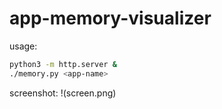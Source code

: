 # app-memory-visualizer

usage:
```sh
python3 -m http.server &
./memory.py <app-name>
```

screenshot:
!(screen.png)
